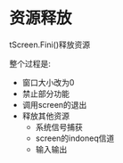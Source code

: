 # 资源释放

tScreen.Fini()释放资源

整个过程是:

- 窗口大小改为0
- 禁止部分功能
- 调用screen的退出
- 释放其他资源
  - 系统信号捕获
  - screen的indoneq信道
  - 输入输出
